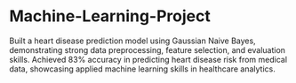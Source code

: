 # Machine-Learning-Project
Built a heart disease prediction model using Gaussian Naive Bayes, demonstrating strong data preprocessing, feature selection, and evaluation skills. Achieved 83% accuracy in predicting heart disease risk from medical data, showcasing applied machine learning skills in healthcare analytics.

